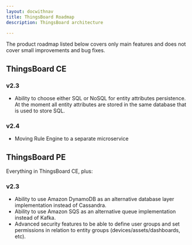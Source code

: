 ```yaml
---
layout: docwithnav
title: ThingsBoard Roadmap
description: ThingsBoard architecture

---
```


The product roadmap listed below covers only main features and does not cover small improvements and bug fixes.         

## ThingsBoard CE

### v2.3

 * Ability to choose either SQL or NoSQL for entity attributes persistence. At the moment all entity attributes are stored in the same database that is used to store SQL.
 
### v2.4

 * Moving Rule Engine to a separate microservice  

## ThingsBoard PE

Everything in ThingsBoard CE, plus:

### v2.3

 * Ability to use Amazon DynamoDB as an alternative database layer implementation instead of Cassandra.
 * Ability to use Amazon SQS as an alternative queue implementation instead of Kafka.
 * Advanced security features to be able to define user groups and set permissions in relation to entity groups (devices/assets/dashboards, etc). 